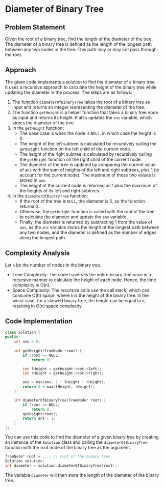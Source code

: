 
# Diameter of Binary Tree

## Problem Statement

Given the root of a binary tree, find the length of the diameter of the tree. The diameter of a binary tree is defined as the length of the longest path between any two nodes in the tree. This path may or may not pass through the root.

## Approach

The given code implements a solution to find the diameter of a binary tree. It uses a recursive approach to calculate the height of the binary tree while updating the diameter in the process. The steps are as follows:

1. The function `diameterOfBinaryTree` takes the root of a binary tree as input and returns an integer representing the diameter of the tree.
2. The function `getHeight` is a helper function that takes a binary tree node as input and returns its height. It also updates the `ans` variable, which stores the diameter of the tree.
3. In the `getHeight` function:
   - The base case is when the node is `NULL`, in which case the height is 0.
   - The height of the left subtree is calculated by recursively calling the `getHeight` function on the left child of the current node.
   - The height of the right subtree is calculated by recursively calling the `getHeight` function on the right child of the current node.
   - The diameter of the tree is updated by comparing the current value of `ans` with the sum of heights of the left and right subtrees, plus 1 (to account for the current node). The maximum of these two values is stored in `ans`.
   - The height of the current node is returned as 1 plus the maximum of the heights of its left and right subtrees.
4. In the `diameterOfBinaryTree` function:
   - If the root of the tree is `NULL`, the diameter is 0, so the function returns 0.
   - Otherwise, the `getHeight` function is called with the root of the tree to calculate the diameter and update the `ans` variable.
   - Finally, the diameter is returned by subtracting 1 from the value of `ans`, as the `ans` variable stores the length of the longest path between any two nodes, and the diameter is defined as the number of edges along the longest path.

## Complexity Analysis

Let `n` be the number of nodes in the binary tree.

- Time Complexity: The code traverses the entire binary tree once in a recursive manner to calculate the height of each node. Hence, the time complexity is O(n).
- Space Complexity: The recursive calls use the call stack, which can consume O(h) space, where `h` is the height of the binary tree. In the worst case, for a skewed binary tree, the height can be equal to `n`, resulting in O(n) space complexity.

## Code Implementation

```cpp
class Solution {
public:
    int ans = 0;
    
    int getHeight(TreeNode *root) {
        if (root == NULL)
            return 0;

        int lHeight = getHeight(root->left);
        int rHeight = getHeight(root->right);

        ans = max(ans, 1 + lHeight + rHeight);
        return 1 + max(lHeight, rHeight);
    }

    int diameterOfBinaryTree(TreeNode* root) {
        if (root == NULL)
            return 0;
        getHeight(root);
        return ans - 1;
    }
};
```

You can use this code to find the diameter of a given binary tree by creating an instance of the `Solution` class and calling the `diameterOfBinaryTree` function with the root node of the binary tree as the argument.

```cpp
TreeNode* root = ...; // root of the binary tree
Solution solution;
int diameter = solution.diameterOfBinaryTree(root);
```

The variable `diameter` will then store the length of the diameter of the binary tree.

